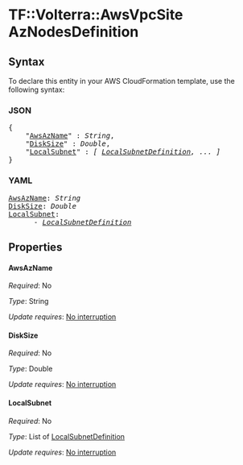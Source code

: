 # TF::Volterra::AwsVpcSite AzNodesDefinition

## Syntax

To declare this entity in your AWS CloudFormation template, use the following syntax:

### JSON

<pre>
{
    "<a href="#awsazname" title="AwsAzName">AwsAzName</a>" : <i>String</i>,
    "<a href="#disksize" title="DiskSize">DiskSize</a>" : <i>Double</i>,
    "<a href="#localsubnet" title="LocalSubnet">LocalSubnet</a>" : <i>[ <a href="localsubnetdefinition.md">LocalSubnetDefinition</a>, ... ]</i>
}
</pre>

### YAML

<pre>
<a href="#awsazname" title="AwsAzName">AwsAzName</a>: <i>String</i>
<a href="#disksize" title="DiskSize">DiskSize</a>: <i>Double</i>
<a href="#localsubnet" title="LocalSubnet">LocalSubnet</a>: <i>
      - <a href="localsubnetdefinition.md">LocalSubnetDefinition</a></i>
</pre>

## Properties

#### AwsAzName

_Required_: No

_Type_: String

_Update requires_: [No interruption](https://docs.aws.amazon.com/AWSCloudFormation/latest/UserGuide/using-cfn-updating-stacks-update-behaviors.html#update-no-interrupt)

#### DiskSize

_Required_: No

_Type_: Double

_Update requires_: [No interruption](https://docs.aws.amazon.com/AWSCloudFormation/latest/UserGuide/using-cfn-updating-stacks-update-behaviors.html#update-no-interrupt)

#### LocalSubnet

_Required_: No

_Type_: List of <a href="localsubnetdefinition.md">LocalSubnetDefinition</a>

_Update requires_: [No interruption](https://docs.aws.amazon.com/AWSCloudFormation/latest/UserGuide/using-cfn-updating-stacks-update-behaviors.html#update-no-interrupt)

